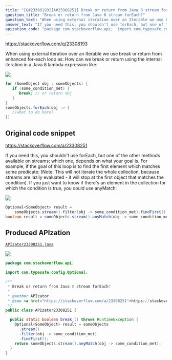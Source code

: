```yaml
---
title: "[Q#23308193][A#23308251] Break or return from Java 8 stream forEach?"
question_title: "Break or return from Java 8 stream forEach?"
question_text: "When using external iteration over an Iterable we use break or return from enhanced for-each loop as: How can we break or return using the internal iteration in a Java 8 lambda expression like:"
answer_text: "If you need this, you shouldn't use forEach, but one of the other methods available on streams; which one, depends on what your goal is. For example, if the goal of this loop is to find the first element which matches some predicate: (Note: This will not iterate the whole collection, because streams are lazily evaluated - it will stop at the first object that matches the condition). If you just want to know if there's an element in the collection for which the condition is true, you could use anyMatch:"
apization_code: "package com.stackoverflow.api;  import com.typesafe.config.Optional;  /**  * Break or return from Java 8 stream forEach?  *  * @author APIzator  * @see <a href=\"https://stackoverflow.com/a/23308251\">https://stackoverflow.com/a/23308251</a>  */ public class APIzator23308251 {    public static boolean break_() throws RuntimeException {     Optional<SomeObject> result = someObjects       .stream()       .filter(obj -> some_condition_met)       .findFirst();     return someObjects.stream().anyMatch(obj -> some_condition_met);   } }"
---
```


https://stackoverflow.com/q/23308193

When using external iteration over an Iterable we use break or return from enhanced for-each loop as:
How can we break or return using the internal iteration in a Java 8 lambda expression like:


<div class="code-logo"><img src="/stackoverflow.png" /></div>

```java
for (SomeObject obj : someObjects) {
   if (some_condition_met) {
      break; // or return obj
   }
}
someObjects.forEach(obj -> {
   //what to do here?
})
```


## Original code snippet

https://stackoverflow.com/a/23308251

If you need this, you shouldn&#x27;t use forEach, but one of the other methods available on streams; which one, depends on what your goal is.
For example, if the goal of this loop is to find the first element which matches some predicate:
(Note: This will not iterate the whole collection, because streams are lazily evaluated - it will stop at the first object that matches the condition).
If you just want to know if there&#x27;s an element in the collection for which the condition is true, you could use anyMatch:

<div class="code-logo"><img src="/stackoverflow.png" /></div>

```java
Optional<SomeObject> result =
    someObjects.stream().filter(obj -> some_condition_met).findFirst();
boolean result = someObjects.stream().anyMatch(obj -> some_condition_met);
```

## Produced APIzation

[`APIzator23308251.java`](https://github.com/pasqualesalza/apization-temp-data/raw/master/search/APIzator23308251.java)

<div class="code-logo"><img src="/apizator.png" /></div>

```java
package com.stackoverflow.api;

import com.typesafe.config.Optional;

/**
 * Break or return from Java 8 stream forEach?
 *
 * @author APIzator
 * @see <a href="https://stackoverflow.com/a/23308251">https://stackoverflow.com/a/23308251</a>
 */
public class APIzator23308251 {

  public static boolean break_() throws RuntimeException {
    Optional<SomeObject> result = someObjects
      .stream()
      .filter(obj -> some_condition_met)
      .findFirst();
    return someObjects.stream().anyMatch(obj -> some_condition_met);
  }
}

```